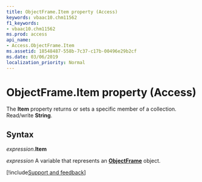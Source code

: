 ```yaml
---
title: ObjectFrame.Item property (Access)
keywords: vbaac10.chm11562
f1_keywords:
- vbaac10.chm11562
ms.prod: access
api_name:
- Access.ObjectFrame.Item
ms.assetid: 18548487-558b-7c37-c17b-00496e29b2cf
ms.date: 03/06/2019
localization_priority: Normal
---
```



# ObjectFrame.Item property (Access)

The **Item** property returns or sets a specific member of a collection. Read/write **String**.


## Syntax

_expression_.**Item**

_expression_ A variable that represents an **[ObjectFrame](Access.ObjectFrame.md)** object.




[!include[Support and feedback](~/includes/feedback-boilerplate.md)]